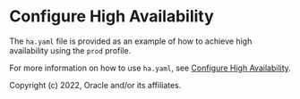 # Configure High Availability

The `ha.yaml` file is provided as an example of how to achieve high availability using the `prod` profile.

For more information on how to use `ha.yaml`, see [Configure High Availability](https://build.verrazzano.io/latest/docs/setup/customizing/ha/).

Copyright (c) 2022, Oracle and/or its affiliates.
